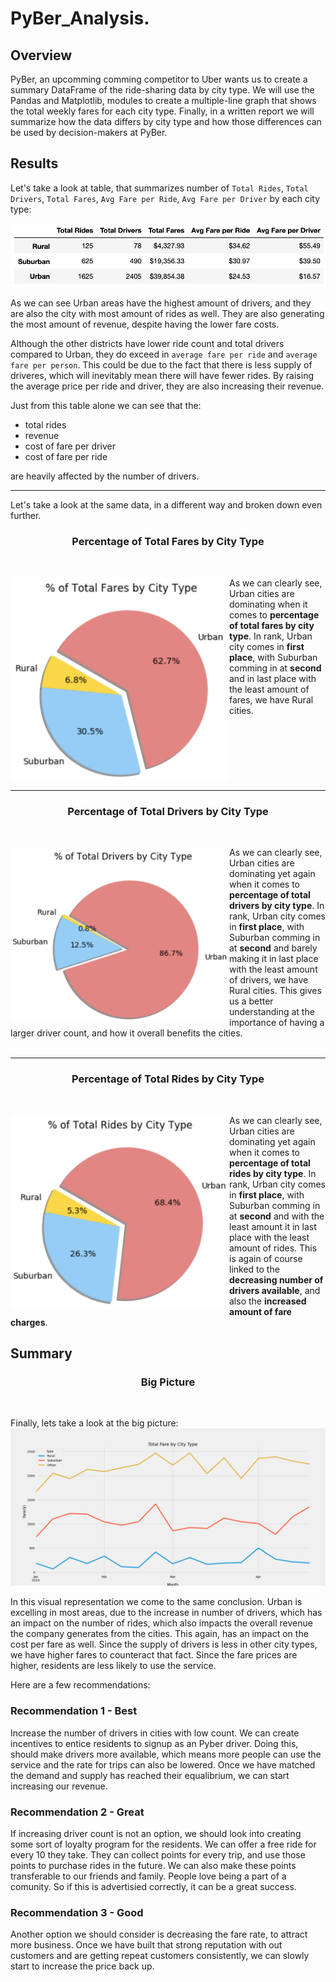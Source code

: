 # PyBer_Analysis.

## Overview
PyBer, an upcomming comming competitor to Uber wants us to create a summary DataFrame of the ride-sharing data by city type. We will use the Pandas and Matplotlib, modules to create a multiple-line graph that shows the total weekly fares for each city type. Finally, in a written report we will summarize how the data differs by city type and how those differences can be used by decision-makers at PyBer.

## Results

Let's take a look at table, that summarizes number of `Total Rides`, `Total Drivers`, `Total Fares`, `Avg Fare per Ride`, `Avg Fare per Driver` by each city type:

<img src="/analysis/pyber_dataTable.png" alt="pyberData_table_summary"><br>

As we can see Urban areas have the highest amount of drivers, and they are also the city with most amount of rides as well. They are also generating the most amount of revenue, despite having the lower fare costs. 

Although the other districts have lower ride count and total drivers compared to Urban, they do exceed in `average fare per ride` and `average fare per person`. This could be due to the fact that there is less supply of driveres, which will inevitably mean there will have fewer rides. By raising the average price per ride and driver, they are also increasing their revenue.  

Just from this table alone we can see that the:

- total rides
- revenue
- cost of fare per driver 
- cost of fare per ride 

are heavily affected by the number of drivers.

---

Let's take a look at the same data, in a different way and broken down even further. 

<p>
  <h3 align="center">Percentage of Total Fares by City Type</h3>
  <br>
</p>

<img src="/analysis/total_fares_by_cityType.png" alt="fares_by_city_type.png" align="left" width="350">

As we can clearly see, Urban cities are dominating when it comes to **percentage of total fares by city type**. In rank, Urban city comes in **first place**, with Suburban comming in at **second** and in last place with the least amount of fares, we have Rural cities. 
<br clear = "left"/>

---

<p>
  <h3 align="center">Percentage of Total Drivers by City Type</h3>
  <br>
</p>

<img src="/analysis/total_drivers_by_cityType.png" alt="total_drivers_by_city_type" align="left" width="350">

As we can clearly see, Urban cities are dominating yet again when it comes to **percentage of total drivers by city type**. In rank, Urban city comes in **first place**, with Suburban comming in at **second** and barely making it in last place with the least amount of drivers, we have Rural cities. This gives us a better understanding at the importance of having a larger driver count, and how it overall benefits the cities.  
<br clear = "left"/>

---


<p>
  <h3 align="center">Percentage of Total Rides by City Type</h3>
  <br>
</p>

<img src="/analysis/total_rides_by_cityType.png" alt="total_rides_by_city_type" align="left" width="350">

As we can clearly see, Urban cities are dominating yet again when it comes to **percentage of total rides by city type**. In rank, Urban city comes in **first place**, with Suburban comming in at **second** and with the least amount it in last place with the least amount of rides. This is again of course linked to the **decreasing number of drivers available**, and also the **increased amount of fare charges**.
<br clear = "left"/>

## Summary 

<p>
  <h3 align="center">Big Picture</h3>
  <br>
</p>
Finally, lets take a look at the big picture:<br>
<img src="/analysis/PyBer_fare_summary.png" alt="PyBer_fare_summary">

In this visual representation we come to the same conclusion. Urban is excelling in most areas, due to the increase in number of drivers, which has an impact on the number of rides, which also impacts the overall revenue the company generates from the cities. This again, has an impact on the cost per fare as well. Since the supply of drivers is less in other city types, we have higher fares to counteract that fact. Since the fare prices are higher, residents are less likely to use the service. 

Here are a few recommendations:

### Recommendation 1 - Best
Increase the number of drivers in cities with low count. We can create incentives to entice residents to signup as an Pyber driver. Doing this, should make drivers more available, which means more people can use the service and the rate for trips can also be lowered. Once we have matched the demand and supply has reached their equalibrium, we can start increasing our revenue.

### Recommendation 2 - Great
If increasing driver count is not an option, we should look into creating some sort of loyalty program for the residents. We can offer a free ride for every 10 they take. They can collect points for every trip, and use those points to purchase rides in the future. We can also make these points transferable to our friends and family. People love being a part of a comunity. So if this is advertisied correctly, it can be a great success.

### Recommendation 3 - Good
Another option we should consider is decreasing the fare rate, to attract more business. Once we have built that strong reputation with out customers and are getting repeat customers consistently, we can slowly start to increase the price back up.
